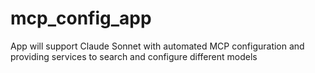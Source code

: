 # mcp_config_app
App will support Claude Sonnet  with automated MCP configuration and providing services to search and configure different models
